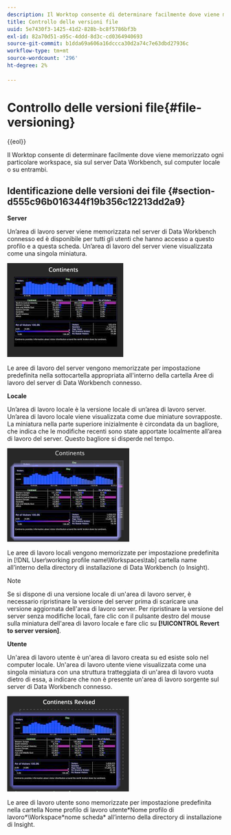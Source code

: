 ```yaml
---
description: Il Worktop consente di determinare facilmente dove viene memorizzato ogni particolare workspace, sia sul server Data Workbench, sul computer locale o su entrambi.
title: Controllo delle versioni file
uuid: 5e7430f3-1425-41d2-828b-bc8f5786bf3b
exl-id: 82a70d51-a95c-4ddd-8d3c-cd0364940693
source-git-commit: b1dda69a606a16dccca30d2a74c7e63dbd27936c
workflow-type: tm+mt
source-wordcount: '296'
ht-degree: 2%

---
```


# Controllo delle versioni file{#file-versioning}

{{eol}}

Il Worktop consente di determinare facilmente dove viene memorizzato ogni particolare workspace, sia sul server Data Workbench, sul computer locale o su entrambi.

## Identificazione delle versioni dei file {#section-d555c96b016344f19b356c12213dd2a9}

**Server**

Un’area di lavoro server viene memorizzata nel server di Data Workbench connesso ed è disponibile per tutti gli utenti che hanno accesso a questo profilo e a questa scheda. Un’area di lavoro del server viene visualizzata come una singola miniatura.

![](assets/wsp_thumb_server.png)

Le aree di lavoro del server vengono memorizzate per impostazione predefinita nella sottocartella appropriata all&#39;interno della cartella Aree di lavoro del server di Data Workbench connesso.

**Locale**

Un’area di lavoro locale è la versione locale di un’area di lavoro server. Un’area di lavoro locale viene visualizzata come due miniature sovrapposte. La miniatura nella parte superiore inizialmente è circondata da un bagliore, che indica che le modifiche recenti sono state apportate localmente all’area di lavoro del server. Questo bagliore si disperde nel tempo.

![](assets/wsp_thumb_local.png)

Le aree di lavoro locali vengono memorizzate per impostazione predefinita in [!DNL User\working profile name\Workspaces\tab] cartella name all’interno della directory di installazione di Data Workbench (o Insight).

>[!NOTE]
>
>Se si dispone di una versione locale di un&#39;area di lavoro server, è necessario ripristinare la versione del server prima di scaricare una versione aggiornata dell&#39;area di lavoro server. Per ripristinare la versione del server senza modifiche locali, fare clic con il pulsante destro del mouse sulla miniatura dell&#39;area di lavoro locale e fare clic su **[!UICONTROL Revert to server version]**.

**Utente**

Un&#39;area di lavoro utente è un&#39;area di lavoro creata su ed esiste solo nel computer locale. Un&#39;area di lavoro utente viene visualizzata come una singola miniatura con una struttura tratteggiata di un&#39;area di lavoro vuota dietro di essa, a indicare che non è presente un&#39;area di lavoro sorgente sul server di Data Workbench connesso.

![](assets/wsp_thumb_user.png)

Le aree di lavoro utente sono memorizzate per impostazione predefinita nella cartella Nome profilo di lavoro utente\*Nome profilo di lavoro*\Workspace\*nome scheda* all’interno della directory di installazione di Insight.
